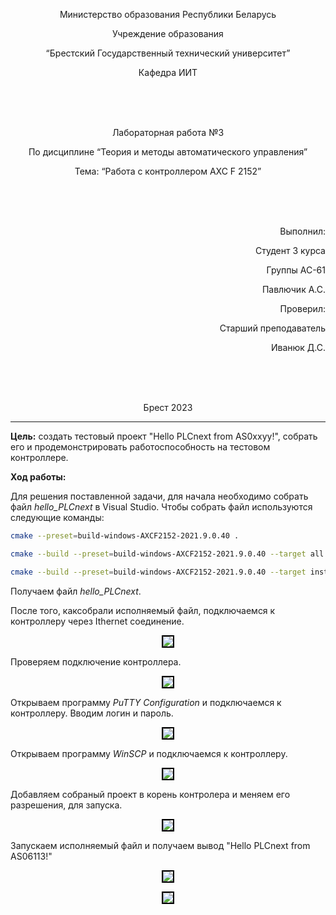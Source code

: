 <p align="center"> Министерство образования Республики Беларусь</p>
<p align="center">Учреждение образования</p>
<p align="center">“Брестский Государственный технический университет”</p>
<p align="center">Кафедра ИИТ</p>
<br><br><br>
<p align="center">Лабораторная работа №3</p>
<p align="center">По дисциплине “Теория и методы автоматического управления”</p>
<p align="center">Тема: “Работа с контроллером AXC F 2152”</p>
<br><br><br>
<p align="right">Выполнил:</p>
<p align="right">Студент 3 курса</p>
<p align="right">Группы АС-61</p>
<p align="right">Павлючик А.С.</p>
<p align="right">Проверил:</p>
<p align="right">Старший преподаватель</p>
<p align="right">Иванюк Д.С.</p>
<br><br><br>
<p align="center">Брест 2023</p>

---

<p> <strong>Цель:</strong> создать тестовый проект "Hello PLCnext from AS0xxyy!", собрать его и продемонстрировать работоспособность на тестовом контроллере.</p>

<p> <strong>Ход работы:</strong> </p>
<p>Для решения поставленной задачи, для начала необходимо собрать файл <em>hello_PLCnext</em> в Visual Studio. Чтобы собрать файл используются следующие команды:</p>

 ``` bash
cmake --preset=build-windows-AXCF2152-2021.9.0.40 .
```

 ``` bash
cmake --build --preset=build-windows-AXCF2152-2021.9.0.40 --target all .
```

 ``` bash
cmake --build --preset=build-windows-AXCF2152-2021.9.0.40 --target install .
```

<p>Получаем файл <em>hello_PLCnext</em>.</p>

<p>После того, каксобрали исполняемый файл, подключаемся к контроллеру через Ithernet соединение.</p>

<p align="center"><img style='border:2px solid #000000'src="images/conect.png"/>

<p>Проверяем подключение контроллера.</p>

<p align="center"><img style='border:2px solid #000000'src="images/conect.png"/>

<p>Открываем программу <em>PuTTY Configuration</em> и подключаемся к контроллеру. Вводим логин и пароль.</p>

<p align="center"><img style='border:2px solid #000000'src="images/log.png"/>

<p>Открываем программу <em>WinSCP</em> и подключаемся к контроллеру.</p>

<p align="center"><img style='border:2px solid #000000'src="images/scp.png"/>

<p>Добавляем собраный проект в корень контролера и меняем его разрешения, для запуска.</p>

<p align="center"><img style='border:2px solid #000000'src="images/file.png"/>

<p>Запускаем исполняемый файл и получаем вывод "Hello PLCnext from AS06113!" </p>

<p align="center"><img style='border:2px solid #000000'src="images/work.png"/>
<p align="center"><img style='border:2px solid #000000'src="images/cheklab.png"/>